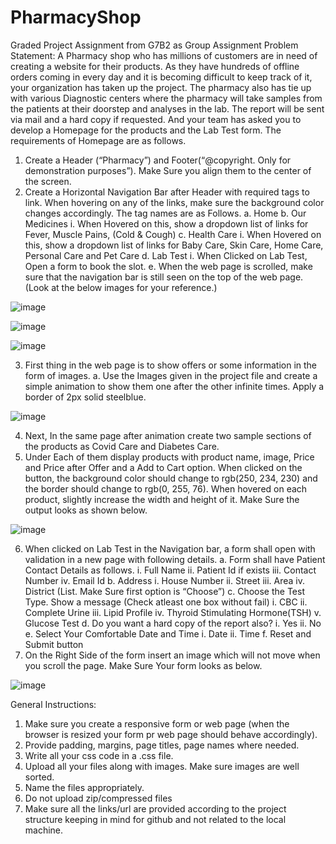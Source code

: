 # PharmacyShop

Graded Project Assignment from G7B2 as Group Assignment
Problem Statement: 
A Pharmacy shop who has millions of customers are in need of creating a website for their products. As they have hundreds of offline orders coming in every day and it is becoming difficult to keep track of it, your organization has taken up the project. The pharmacy also has tie up with various Diagnostic centers where the pharmacy will take samples from the patients at their doorstep and analyses in the lab. The report will be sent via mail and a hard copy if requested. And your team has asked you to develop a Homepage for the products and the Lab Test form. The requirements of Homepage are as follows.

1.	Create a Header (“Pharmacy”) and Footer(“@copyright. Only for demonstration purposes”). Make Sure you align them to the center of the screen.
2.	Create a Horizontal Navigation Bar after Header with required tags to link. When hovering on any of the links, make sure the background color changes accordingly. The tag names are as Follows. 
a.	Home
b.	Our Medicines
i.	When Hovered on this, show a dropdown list of links for Fever, Muscle Pains, (Cold & Cough)
c.	Health Care
i.	When Hovered on this, show a dropdown list of links for Baby Care, Skin Care, Home Care, Personal Care and Pet Care
d.	Lab Test
i.	When Clicked on Lab Test, Open a form to book the slot.
e.	When the web page is scrolled, make sure that the navigation bar is still seen on the top of the web page.
(Look at the below images for your reference.)

![image](https://user-images.githubusercontent.com/33898246/225727002-1138acd7-bd07-41ec-9568-9c751a065b22.png)


![image](https://user-images.githubusercontent.com/33898246/225727070-5873d5d3-c00e-402f-8774-7cf3ae714e3a.png)

![image](https://user-images.githubusercontent.com/33898246/225727184-1d97f83c-27a5-4f44-b5bd-7c2770366f0d.png)



3.	First thing in the web page is to show offers or some information in the form of images.
a.	Use the Images given in the project file and create a simple animation to show them one after the other infinite times. Apply a border of 2px solid steelblue. 

![image](https://user-images.githubusercontent.com/33898246/225727342-01d9ac96-2782-4e73-ae6b-bd031e963843.png)


4.	Next, In the same page after animation create two sample sections of the products as Covid Care and Diabetes Care.
5.	Under Each of them display products with product name, image, Price and Price after Offer and a Add to Cart option. When clicked on the button, the background color should change to rgb(250, 234, 230) and the border should change to rgb(0, 255, 76). When hovered on each product, slightly increase the width and height of it. Make Sure the output looks as shown below. 

![image](https://user-images.githubusercontent.com/33898246/225727519-42c90d2f-ed27-4b8a-94b8-ee6c531cba39.png)


6.	When clicked on Lab Test in the Navigation bar, a form shall open with validation  in a new page with following details.
a.	Form shall have Patient Contact Details as follows.	
i.	Full Name
ii.	Patient Id if exists
iii.	Contact Number
iv.	Email Id
b.	Address
i.	House Number
ii.	Street
iii.	Area
iv.	District (List. Make Sure first option is “Choose”)
c.	Choose the Test Type. Show a message (Check atleast one box without fail)
i.	CBC
ii.	Complete Urine
iii.	Lipid Profile
iv.	Thyroid Stimulating Hormone(TSH)
v.	Glucose Test
d.	Do you want a hard copy of the report also?
i.	Yes
ii.	No
e.	Select Your Comfortable Date and Time
i.	Date 
ii.	Time
f.	Reset and Submit button
7.	On the Right Side of the form insert an image which will not move when you scroll the page. Make Sure Your form looks as below.

![image](https://user-images.githubusercontent.com/33898246/225727700-b2f7d13c-5b41-4fe5-a234-0ad5874e0e80.png)

General Instructions: 
1.	Make sure you create a responsive form or web page (when the browser is resized your form pr web page should behave accordingly).
2.	Provide padding, margins, page titles, page names where needed.
3.	Write all your css code in a .css file.
4.	Upload all your files along with images. Make sure images are well sorted.
5.	Name the files appropriately.
6.	Do not upload zip/compressed files
7.	Make sure all the links/url are provided according to the project structure keeping in mind for github and not related to the local machine.

